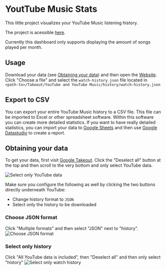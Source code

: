 # YoutTube Music Stats

This little project visualizes your YouTube Music listening history.

The project is acessible [here](https://woife5.github.io/yt-music-stats/).

Currently this dashboard only supports displaying the amount of songs played per month.

## Usage

Download your data (see [Obtaining your data](#obtaining-your-data)) and then open the [Website](https://woife5.github.io/yt-music-stats/). Click "Choose a file" and select the `watch-history.json` file located in `<path-to>/Takeout/YouTube and YouTube Music/history/watch-history.json`

## Export to CSV

You can export your entire YouTube Music history to a CSV file. This file can be imported to Excel or other spreadsheet software. Within this software you can create more detailed statistics. If you want to have really detailed statistics, you can import your data to [Google Sheets](https://docs.google.com/spreadsheets/u/0/) and then use [Google Datastudio](https://datastudio.google.com/) to create a report.

## Obtaining your data

To get your data, first visit [Google Takeout](https://takeout.google.com). Click the "Deselect all" button at the top and then scroll to the very bottom and only select YouTube data.

![Select only YouTube data](https://i.ibb.co/kgSMbfR/choose-only-youtube.png)

Make sure you configure the following as well by clicking the two buttons directly underneath YouTube:

-   Change history format to `JSON`
-   Select only the history to be downloaded

### Choose JSON format

Click "Multiple formats" and then select "JSON" next to "history".
![Choose JSON format](https://i.ibb.co/1GbtW9v/choose-json-format.png)

### Select only history

Click "All YouTube data is included", then "Deselect all" and then only select "history"
![Select only watch history](https://i.ibb.co/5nkB6dV/choose-only-history.png)
